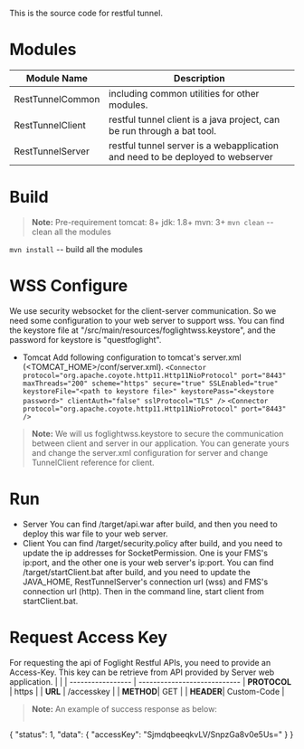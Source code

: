 This is the source code for restful tunnel. 

# Modules
| Module Name | Description |
| ------ | ------ |
| RestTunnelCommon | including common utilities for other modules. |
| RestTunnelClient | restful tunnel client is a java project, can be run through a bat tool. |
| RestTunnelServer | restful tunnel server is a webapplication and need to be deployed to webserver |

# Build
> **Note:** Pre-requirement
> tomcat: 8+
> jdk: 1.8+
> mvn: 3+
`mvn clean` -- clean all the modules

`mvn install` -- build all the modules

# WSS Configure
We use security websocket for the client-server communication. So we need some configuration to your web server to support wss. 
You can find the keystore file at "<RestTunnelClient>/src/main/resources/foglightwss.keystore", and the password for keystore is "questfoglight".
- Tomcat
Add following configuration to tomcat's server.xml (<TOMCAT_HOME>/conf/server.xml).
`<Connector
    protocol="org.apache.coyote.http11.Http11NioProtocol"
    port="8443" maxThreads="200"
    scheme="https" secure="true" SSLEnabled="true"
    keystoreFile="<path to keystore file>" keystorePass="<keystore password>"
    clientAuth="false" sslProtocol="TLS" />`
`<Connector protocol="org.apache.coyote.http11.Http11NioProtocol"
    port="8443" />`
> **Note:** We will us foglightwss.keystore to secure the communication between client and server in our application. You can generate yours and change the server.xml configuration for server and change TunnelClient reference for client. 

# Run
- Server
You can find <RestTunnelServer>/target/api.war after build, and then you need to deploy this war file to your web server.  
- Client
You can find <RestTunnelClient>/target/security.policy after build, and you need to update the ip addresses for SocketPermission. One is your FMS's ip:port, and the other one is your web server's ip:port.
You can find <RestTunnelClient>/target/startClient.bat after build, and you need to update the JAVA_HOME, RestTunnelServer's connection url (wss) and FMS's connection url (http). 
Then in the command line, start client from startClient.bat.

# Request Access Key
For requesting the api of Foglight Restful APIs, you need to provide an Access-Key. This key can be retrieve from API provided by Server web application.
|                  | 		                      |
 ----------------- | ----------------------------
| **PROTOCOL** | https |
| **URL** | /accesskey |
| **METHOD**| GET |
| **HEADER**| Custom-Code |
> **Note:**  An example of success response as below:
> ```json
{
    "status": 1,
    "data": {
        "accessKey": "SjmdqbeeqkvLV/SnpzGa8v0e5Us="
    }
}
```
